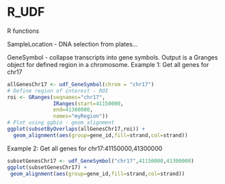 R_UDF
=====

R functions

SampleLocation - DNA selection from plates...

GeneSymbol - collapse transcripts into gene symbols. Output is a Granges object for defined region in a chromosome.
Example 1: Get all genes for chr17
```r
allGenesChr17 <- udf_GeneSymbol(chrom = "chr17")
# Define region of interest - ROI
roi <- GRanges(seqnames="chr17",
               IRanges(start=41150000,
               end=41300000,
               names="myRegion"))
# Plot using ggbio - geom_alignment
ggplot(subsetByOverlaps(allGenesChr17,roi)) + 
  geom_alignment(aes(group=gene_id,fill=strand,col=strand))
```
Example 2: Get all genes for chr17:41150000,41300000
```r
subsetGenesChr17 <- udf_GeneSymbol("chr17",41150000,41300000)
ggplot(subsetGenesChr17) + 
 geom_alignment(aes(group=gene_id,fill=strand,col=strand))
```
